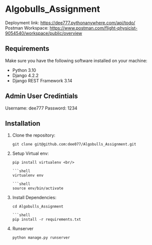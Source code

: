 # Algobulls_Assignment

Deployment link: https://dee777.pythonanywhere.com/api/todo/ <br/>
Postman Workspace: https://www.postman.com/flight-physicist-9054540/workspace/public/overview

## Requirements

Make sure you have the following software installed on your machine:
- Python 3.10
- Django 4.2.2
- Django REST Framework 3.14

## Admin User Credintials

Username: dee777
Password: 1234

## Installation

1. Clone the repository:

   ```shell
   git clone git@github.com:dee077/Algobulls_Assignment.git

2. Setup Virtual env:

   ```shell
   pip install virtualenv <br/>

   ```shell
   virtualenv env 

   ```shell
   source env/bin/activate  

3. Install Dependencies:

   ```shell
   cd Algobulls_Assignment

   ```shell
   pip install -r requirements.txt

4. Runserver

   ```shell
   python manage.py runserver
